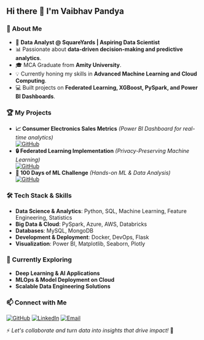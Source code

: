 ## Hi there 👋 I'm Vaibhav Pandya

### 🚀 About Me
- 🎯 **Data Analyst @ SquareYards | Aspiring Data Scientist**
- 📊 Passionate about **data-driven decision-making and predictive analytics**.
- 🎓 MCA Graduate from **Amity University**.
- 💡 Currently honing my skills in **Advanced Machine Learning and Cloud Computing**.
- 💻 Built projects on **Federated Learning, XGBoost, PySpark, and Power BI Dashboards**.

### 🏆 My Projects
- **📈 Consumer Electronics Sales Metrics** *(Power BI Dashboard for real-time analytics)*  
  [![GitHub](https://img.shields.io/badge/View%20Project-000?style=for-the-badge&logo=github&logoColor=white)](https://github.com/vaibhav-pandya/consumer-electronics-sales-metrics)
- **🔒 Federated Learning Implementation** *(Privacy-Preserving Machine Learning)*  
  [![GitHub](https://img.shields.io/badge/View%20Project-000?style=for-the-badge&logo=github&logoColor=white)](https://github.com/vaibhav-pandya/federated-learning)
- **🤖 100 Days of ML Challenge** *(Hands-on ML & Data Analysis)*  
  [![GitHub](https://img.shields.io/badge/View%20Project-000?style=for-the-badge&logo=github&logoColor=white)](https://github.com/vaibhav-pandya/100-days-of-ml)

### 🛠️ Tech Stack & Skills
- **Data Science & Analytics**: Python, SQL, Machine Learning, Feature Engineering, Statistics
- **Big Data & Cloud**: PySpark, Azure, AWS, Databricks
- **Databases**: MySQL, MongoDB
- **Development & Deployment**: Docker, DevOps, Flask
- **Visualization**: Power BI, Matplotlib, Seaborn, Plotly

### 🌱 Currently Exploring
- **Deep Learning & AI Applications**
- **MLOps & Model Deployment on Cloud**
- **Scalable Data Engineering Solutions**

### 📫 Connect with Me
[![GitHub](https://img.shields.io/badge/GitHub-000?style=for-the-badge&logo=github&logoColor=white)](https://github.com/vaibhav-pandya)
[![LinkedIn](https://img.shields.io/badge/LinkedIn-0077B5?style=for-the-badge&logo=linkedin&logoColor=white)](https://www.linkedin.com/in/vaibhavpandya2903/)
[![Email](https://img.shields.io/badge/Email-D14836?style=for-the-badge&logo=gmail&logoColor=white)](mailto:vaibhavpandya2903@gmail.com)

⚡ *Let's collaborate and turn data into insights that drive impact!* 🚀

